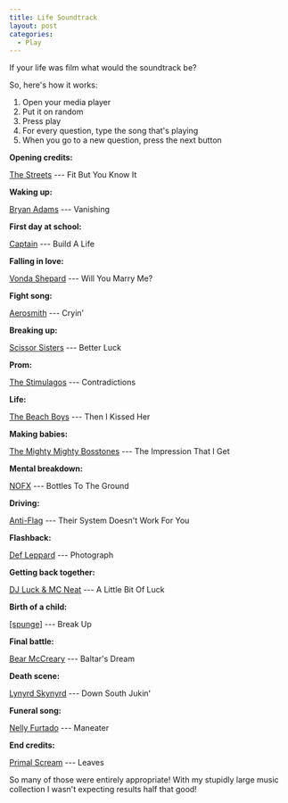 ```yaml
---
title: Life Soundtrack
layout: post
categories:
  - Play
---
```

If your life was film what would the soundtrack be?

So, here's how it works:

  1. Open your media player
  2. Put it on random
  3. Press play
  4. For every question, type the song that's playing
  5. When you go to a new question, press the next button

**Opening credits:**

[The Streets](http://the-streets.co.uk/) --- Fit But You Know It

**Waking up:**

[Bryan Adams](http://bryanadams.com/) --- Vanishing

**First day at school:**

[Captain](http://captaintheband.com/) --- Build A Life

**Falling in love:**

[Vonda Shepard](http://vesperalley.com/) --- Will You Marry Me?

**Fight song:**

[Aerosmith](http://aerosmith.com/) --- Cryin'

**Breaking up:**

[Scissor Sisters](http://scissorsisters.com/) --- Better Luck

**Prom:**

[The Stimulagos](http://thestimulagos.onlinesongs.co.uk/) --- Contradictions

**Life:**

[The Beach Boys](http://thebeachboys.com/) --- Then I Kissed Her

**Making babies:**

[The Mighty Mighty Bosstones](http://sideonedummy.com/bands.php?band_name=The_Mighty_Mighty_Bosstones) --- The Impression That I Get

**Mental breakdown:**

[NOFX](http://nofxofficialwebsite.com/) --- Bottles To The Ground

**Driving:**

[Anti-Flag](http://anti-flag.com/) --- Their System Doesn't Work For You

**Flashback:**

[Def Leppard](http://defleppard.com/) --- Photograph

**Getting back together:**

[DJ Luck & MC Neat](http://djluckandmcneat.com/) --- A Little Bit Of Luck

**Birth of a child:**

[[spunge]](http://spunge.co.uk/) --- Break Up

**Final battle:**

[Bear McCreary](http://bearmccreary.com/) --- Baltar's Dream

**Death scene:**

[Lynyrd Skynyrd](http://lynyrdskynyrd.com/) --- Down South Jukin'

**Funeral song:**

[Nelly Furtado](http://nellyfurtado.com/) --- Maneater

**End credits:**

[Primal Scream](http://primalscream.net/) --- Leaves

So many of those were entirely appropriate! With my stupidly large music collection I wasn't expecting results half that good!